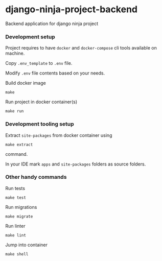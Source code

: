 # django-ninja-project-backend
Backend application for django ninja project

### Development setup

Project requires to have `docker` and `docker-compose` cli tools available on machine.

Copy `.env_template` to `.env` file.

Modify `.env` file contents based on your needs.

Build docker image

    make

Run project in docker container(s)

    make run

### Development tooling setup

Extract `site-packages` from docker container using

    make extract

command.

In your IDE mark `apps` and `site-packages` folders as source folders.

### Other handy commands

Run tests

    make test

Run migrations

    make migrate

Run linter

    make lint

Jump into container

    make shell
